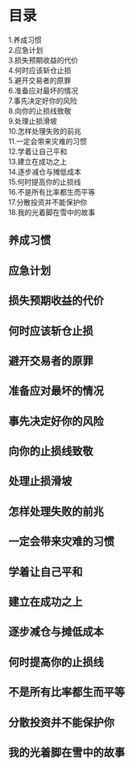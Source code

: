 
# 目录
1.养成习惯      
2.应急计划    
3.损失预期收益的代价    
4.何时应该斩仓止损    
5.避开交易者的原罪    
6.准备应对最坏的情况   
7.事先决定好你的风险   
8.向你的止损线致敬   
9.处理止损滑坡   
10.怎样处理失败的前兆     
11.一定会带来灾难的习惯    
12.学着让自己平和   
13.建立在成功之上    
14.逐步减仓与摊低成本    
15.何时提高你的止损线    
16.不是所有比率都生而平等   
17.分散投资并不能保护你     
18.我的光着脚在雪中的故事    

## 养成习惯
## 应急计划
## 损失预期收益的代价
## 何时应该斩仓止损
## 避开交易者的原罪
## 准备应对最坏的情况
## 事先决定好你的风险
## 向你的止损线致敬
## 处理止损滑坡
## 怎样处理失败的前兆
## 一定会带来灾难的习惯
## 学着让自己平和
## 建立在成功之上
## 逐步减仓与摊低成本
## 何时提高你的止损线
## 不是所有比率都生而平等
## 分散投资并不能保护你
## 我的光着脚在雪中的故事
